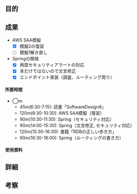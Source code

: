 ## 目的
<!-- 目的(〜を知りたい/〜を実装したい) -->

## 成果
<!-- 成果(できたこと/できなかったこと) -->
- AWS SAA模擬
  - [x] 模擬2の復習
  - [ ] 模擬1解き直し
- Springの開発
  - [x] 再度セキュリティアラートの対応
  - [x] 本だけではないので文言修正
  - [x] エンドポイント実装（調査、ルーティング周り）
#### 所要時間
- ◯m
  - 45m(6:30-7:15): 読書「SoftwareDesign8」
  - 120m(8:30-10:30): AWS SAA模擬（復習）
  - 90m(10:30-11:30): Spring（セキュリティ対応）
  - 90m(14:00-15:30): Spring（文言修正, セキュリティ対応）
  - 120m(15:30-16:30): 書籍「RDBの正しい歩き方」
  - 90m(16:30-18:00): Spring（ルーティングの書き方）
#### 使用資料
<!-- 使用資料(教材/書籍/ワークシート/Youtube) -->

## 詳細
<!-- 詳細(キーワード/プロセス//具体例を挙げる/今回の課題解決を今後に繋げられる形で記録) -->


## 考察
<!-- 考察(今後の展望/) -->


